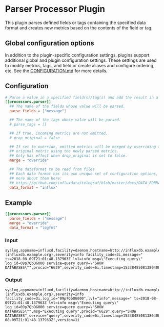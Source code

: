 # Parser Processor Plugin

This plugin parses defined fields or tags containing the specified data format
and creates new metrics based on the contents of the field or tag.

## Global configuration options <!-- @/docs/includes/plugin_config.md -->

In addition to the plugin-specific configuration settings, plugins support
additional global and plugin configuration settings. These settings are used to
modify metrics, tags, and field or create aliases and configure ordering, etc.
See the [CONFIGURATION.md][CONFIGURATION.md] for more details.

[CONFIGURATION.md]: ../../../docs/CONFIGURATION.md

## Configuration

```toml @sample.conf
# Parse a value in a specified field(s)/tag(s) and add the result in a new metric
[[processors.parser]]
  ## The name of the fields whose value will be parsed.
  parse_fields = ["message"]

  ## The name of the tags whose value will be parsed.
  # parse_tags = []

  ## If true, incoming metrics are not emitted.
  # drop_original = false

  ## If set to override, emitted metrics will be merged by overriding the
  ## original metric using the newly parsed metrics.
  ## Only has effect when drop_original is set to false.
  merge = "override"

  ## The dataformat to be read from files
  ## Each data format has its own unique set of configuration options, read
  ## more about them here:
  ## https://github.com/influxdata/telegraf/blob/master/docs/DATA_FORMATS_INPUT.md
  data_format = "influx"
```

## Example

```toml
[[processors.parser]]
  parse_fields = ["message"]
  merge = "override"
  data_format = "logfmt"
```

### Input

```text
syslog,appname=influxd,facility=daemon,hostname=http://influxdb.example.org\ (influxdb.example.org),severity=info facility_code=3i,message=" ts=2018-08-09T21:01:48.137963Z lvl=info msg=\"Executing query\" log_id=09p7QbOG000 service=query query=\"SHOW DATABASES\"",procid="6629",severity_code=6i,timestamp=1533848508138040000i,version=1i
```

### Output

```text
syslog,appname=influxd,facility=daemon,hostname=http://influxdb.example.org\ (influxdb.example.org),severity=info facility_code=3i,log_id="09p7QbOG000",lvl="info",message=" ts=2018-08-09T21:01:48.137963Z lvl=info msg=\"Executing query\" log_id=09p7QbOG000 service=query query=\"SHOW DATABASES\"",msg="Executing query",procid="6629",query="SHOW DATABASES",service="query",severity_code=6i,timestamp=1533848508138040000i,ts="2018-08-09T21:01:48.137963Z",version=1i
```
